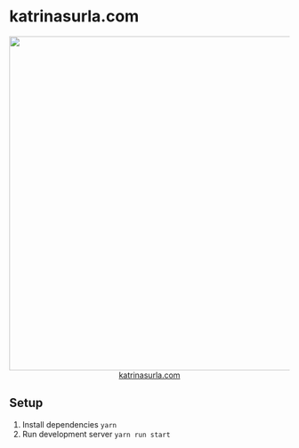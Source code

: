 # katrinasurla.com

<p align='center'>
<a href='www.katrinasurla.com'><img src='https://user-images.githubusercontent.com/8143661/69001562-dc1ee280-091b-11ea-8f8f-435b7a7e0b0a.jpg' width=600></a>
<br><a href='www.katrinasurla.com'>katrinasurla.com</a></p>

## Setup
1. Install dependencies `yarn`
2. Run development server `yarn run start`
